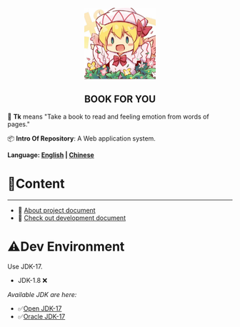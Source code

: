 <p align="center">
  <a href="" target="blank">
    <img src="ico/projectlogo.jpg" alt="Logo" width="160" height="160">
  </a>
  <h2 align="center" style="font-weight: 600PX">BOOK FOR YOU</h2>
</p>

:open_book: **Tk** means "Take a book to read and feeling emotion from words of pages."

:package: **Intro Of Repository**: A Web application system.

**Language: [English]() | [Chinese](https://github.com/Asaka-xin/tk-bookstore/blob/main/doc/Readme-zh-cn.md)**

# 🛫Content
---

- :page_facing_up: [About project document](https://github.com/Asaka-xin/tk-bookstore/blob/main/doc/Design.md)
- :page_facing_up: [Check out development document](https://github.com/Asaka-xin/tk-bookstore/blob/main/doc/Developer-document.md)

# ⚠️Dev Environment

Use JDK-17.

- JDK-1.8 ❌

*Available JDK are here:*

- ✅[Open JDK-17](https://openjdk.org/projects/jdk/17/)
- ✅[Oracle JDK-17](https://www.oracle.com/cn/java/technologies/downloads/#java17)
